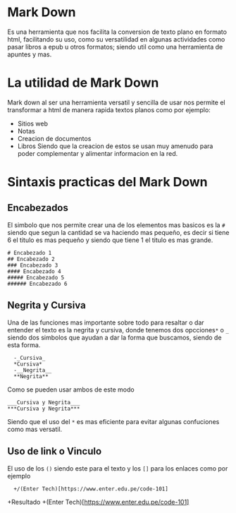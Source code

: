 # Mark Down
Es una herramienta que nos facilita la conversion de texto plano en formato html, facilitando su uso, como su versatilidad en algunas actividades como pasar libros a epub u otros formatos; siendo util como una herramienta de apuntes y mas.
# La utilidad de Mark Down
Mark down al ser una herramienta versatil y sencilla de usar nos permite el transformar a html de manera rapida textos planos como por ejemplo:
- Sitios web
- Notas
- Creacion de documentos
- Libros
Siendo que la creacion de estos se usan muy amenudo para poder complementar y alimentar informacion en la red.
# Sintaxis practicas del Mark Down
## Encabezados
El simbolo que nos permite crear una de los elementos mas basicos es la `#` siendo que segun la cantidad se va haciendo mas pequeño, es decir si tiene 6 el titulo es mas pequeño y siendo que tiene 1 el titulo es mas grande.
~~~
# Encabezado 1
## Encabezado 2
### Encabezado 3
#### Encabezado 4
##### Encabezado 5
###### Encabezado 6
~~~
## Negrita y Cursiva
Una de las funciones mas importante sobre todo para resaltar o dar entender el texto es la negrita y cursiva, donde tenemos dos opcciones`*` o `_` siendo dos simbolos que ayudan a dar la forma que buscamos, siendo de esta forma.
~~~
  -_Cursiva_
  *Cursiva*
  -__Negrita__
  **Negrita**
~~~
Como se pueden usar ambos de este modo
~~~
___Cursiva y Negrita___
***Cursiva y Negrita***
~~~
Siendo que el uso del `*` es mas eficiente para evitar algunas confuciones como mas versatil.
## Uso de link o Vinculo
El uso de los `()` siendo este para el texto y los `[]` para los enlaces como por ejemplo
~~~
  +/(Enter Tech)[https://www.enter.edu.pe/code-101]
~~~
+Resultado
  +(Enter Tech)[https://www.enter.edu.pe/code-101]
